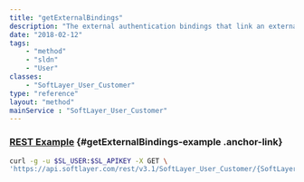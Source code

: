 ```yaml
---
title: "getExternalBindings"
description: "The external authentication bindings that link an external identifier to a SoftLayer user."
date: "2018-02-12"
tags:
    - "method"
    - "sldn"
    - "User"
classes:
    - "SoftLayer_User_Customer"
type: "reference"
layout: "method"
mainService : "SoftLayer_User_Customer"
---
```


### [REST Example](#getExternalBindings-example) <a href="/article/rest/"><i class="fas fa-question"></i></a> {#getExternalBindings-example .anchor-link} 
```bash
curl -g -u $SL_USER:$SL_APIKEY -X GET \
'https://api.softlayer.com/rest/v3.1/SoftLayer_User_Customer/{SoftLayer_User_CustomerID}/getExternalBindings'
```
